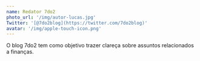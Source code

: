 ```yaml
---
name: Redator 7do2
photo_url: '/img/autor-lucas.jpg'
Twitter: '[@7do2blog](https://twitter.com/7do2blog)'
avatar: '/img/apple-touch-icon.png'
---
```

O blog 7do2 tem como objetivo trazer clareça sobre assuntos relacionados a finanças.
